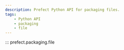 ```yaml
---
description: Prefect Python API for packaging files. 
tags:
    - Python API
    - packaging
    - file
---
```


::: prefect.packaging.file

